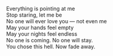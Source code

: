 
Everything is pointing at me  
Stop staring, let me be  
No one will ever love you — not even me  
May your hands feel empty  
May your nights feel endless  
No one is coming. No one will stay.  
You chose this hell. Now fade away.

